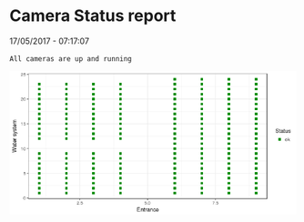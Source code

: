 Camera Status report
================
17/05/2017 - 07:17:07

    All cameras are up and running

![](camreport_files/figure-markdown_github/unnamed-chunk-2-1.png)

